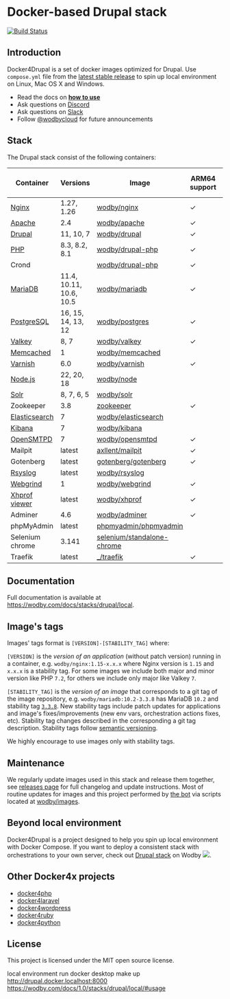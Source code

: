 # Docker-based Drupal stack

[![Build Status](https://github.com/wodby/docker4drupal/workflows/Run%20tests/badge.svg)](https://github.com/wodby/docker4drupal/actions)

## Introduction

Docker4Drupal is a set of docker images optimized for Drupal. Use `compose.yml` file from the [latest stable release](https://github.com/wodby/docker4drupal/releases) to spin up local environment on Linux, Mac OS X and Windows. 

* Read the docs on [**how to use**](https://wodby.com/docs/stacks/drupal/local#usage)
* Ask questions on [Discord](http://discord.wodby.com/)
* Ask questions on [Slack](http://slack.wodby.com/)
* Follow [@wodbycloud](https://twitter.com/wodbycloud) for future announcements

## Stack

The Drupal stack consist of the following containers:

| Container       | Versions                | Image                        | ARM64 support | Enabled by default |
|-----------------|-------------------------|------------------------------|---------------|--------------------|
| [Nginx]         | 1.27, 1.26              | [wodby/nginx]                | ✓             | ✓                  |
| [Apache]        | 2.4                     | [wodby/apache]               | ✓             |                    |
| [Drupal]        | 11, 10, 7               | [wodby/drupal]               | ✓             | ✓                  |
| [PHP]           | 8.3, 8.2, 8.1           | [wodby/drupal-php]           | ✓             |                    |
| Crond           |                         | [wodby/drupal-php]           | ✓             | ✓                  |
| [MariaDB]       | 11.4, 10.11, 10.6, 10.5 | [wodby/mariadb]              | ✓             | ✓                  |
| [PostgreSQL]    | 16, 15, 14, 13, 12      | [wodby/postgres]             | ✓             |                    |
| [Valkey]        | 8, 7                    | [wodby/valkey]               | ✓             |                    |
| [Memcached]     | 1                       | [wodby/memcached]            |               |                    |
| [Varnish]       | 6.0                     | [wodby/varnish]              | ✓             |                    |
| [Node.js]       | 22, 20, 18              | [wodby/node]                 |               |                    |
| [Solr]          | 8, 7, 6, 5              | [wodby/solr]                 |               |                    |
| Zookeeper       | 3.8                     | [zookeeper]                  | ✓             |                    |
| [Elasticsearch] | 7                       | [wodby/elasticsearch]        |               |                    |
| [Kibana]        | 7                       | [wodby/kibana]               |               |                    |
| [OpenSMTPD]     | 7                       | [wodby/opensmtpd]            | ✓             |                    |
| Mailpit         | latest                  | [axllent/mailpit]            | ✓             | ✓                  |
| Gotenberg       | latest                  | [gotenberg/gotenberg]        | ✓             |                    |
| [Rsyslog]       | latest                  | [wodby/rsyslog]              |               |                    |
| [Webgrind]      | 1                       | [wodby/webgrind]             | ✓             |                    |
| [Xhprof viewer] | latest                  | [wodby/xhprof]               | ✓             |                    |
| Adminer         | 4.6                     | [wodby/adminer]              | ✓             |                    |
| phpMyAdmin      | latest                  | [phpmyadmin/phpmyadmin]      |               |                    |
| Selenium chrome | 3.141                   | [selenium/standalone-chrome] |               |                    |
| Traefik         | latest                  | [_/traefik]                  | ✓             | ✓                  |
 
## Documentation

Full documentation is available at https://wodby.com/docs/stacks/drupal/local.

## Image's tags

Images' tags format is `[VERSION]-[STABILITY_TAG]` where:

`[VERSION]` is the _version of an application_ (without patch version) running in a container, e.g. `wodby/nginx:1.15-x.x.x` where Nginx version is `1.15` and `x.x.x` is a stability tag. For some images we include both major and minor version like PHP `7.2`, for others we include only major like Valkey `7`. 

`[STABILITY_TAG]` is the _version of an image_ that corresponds to a git tag of the image repository, e.g. `wodby/mariadb:10.2-3.3.8` has MariaDB `10.2` and stability tag [`3.3.8`](https://github.com/wodby/mariadb/releases/tag/3.3.8). New stability tags include patch updates for applications and image's fixes/improvements (new env vars, orchestration actions fixes, etc). Stability tag changes described in the corresponding a git tag description. Stability tags follow [semantic versioning](https://semver.org/).

We highly encourage to use images only with stability tags.

## Maintenance

We regularly update images used in this stack and release them together, see [releases page](https://github.com/wodby/docker4drupal/releases) for full changelog and update instructions. Most of routine updates for images and this project performed by [the bot](https://github.com/wodbot) via scripts located at [wodby/images](https://github.com/wodby/images).

## Beyond local environment

Docker4Drupal is a project designed to help you spin up local environment with Docker Compose. If you want to deploy a consistent stack with orchestrations to your own server, check out [Drupal stack](https://wodby.com/stacks/drupal) on Wodby ![](https://www.google.com/s2/favicons?domain=wodby.com).

## Other Docker4x projects

* [docker4php](https://github.com/wodby/docker4php)
* [docker4laravel](https://github.com/wodby/docker4laravel)
* [docker4wordpress](https://github.com/wodby/docker4wordpress)
* [docker4ruby](https://github.com/wodby/docker4ruby)
* [docker4python](https://github.com/wodby/docker4python)
  

## License

This project is licensed under the MIT open source license.

[Apache]: https://wodby.com/docs/stacks/drupal/containers#apache
[Drupal]: https://wodby.com/docs/stacks/drupal/containers#php
[Elasticsearch]: https://wodby.com/docs/stacks/elasticsearch
[Kibana]: https://wodby.com/docs/stacks/elasticsearch
[MariaDB]: https://wodby.com/docs/stacks/drupal/containers#mariadb
[Memcached]: https://wodby.com/docs/stacks/drupal/containers#memcached
[Nginx]: https://wodby.com/docs/stacks/drupal/containers#nginx
[Node.js]: https://wodby.com/docs/stacks/drupal/containers#nodejs
[OpenSMTPD]: https://wodby.com/docs/stacks/drupal/containers#opensmtpd
[PHP]: https://wodby.com/docs/stacks/drupal/containers#php
[PostgreSQL]: https://wodby.com/docs/stacks/drupal/containers#postgresql
[Redis]: https://wodby.com/docs/stacks/drupal/containers#redis
[Valkey]: https://wodby.com/docs/stacks/valkey/containers#valkey
[Rsyslog]: https://wodby.com/docs/stacks/drupal/containers#rsyslog
[Solr]: https://wodby.com/docs/stacks/drupal/containers#solr
[Varnish]: https://wodby.com/docs/stacks/drupal/containers#varnish
[Webgrind]: https://wodby.com/docs/stacks/drupal/containers#webgrind
[XHProf viewer]: https://wodby.com/docs/stacks/php/containers#xhprof-viewer

[_/traefik]: https://hub.docker.com/_/traefik
[gotenberg/gotenberg]: https://hub.docker.com/r/gotenberg/gotenberg
[axllent/mailpit]: https://hub.docker.com/r/axllent/mailpit
[phpmyadmin/phpmyadmin]: https://hub.docker.com/r/phpmyadmin/phpmyadmin
[selenium/standalone-chrome]: https://hub.docker.com/r/selenium/standalone-chrome
[wodby/adminer]: https://hub.docker.com/r/wodby/adminer
[wodby/apache]: https://github.com/wodby/apache
[wodby/drupal-php]: https://github.com/wodby/drupal-php
[wodby/drupal]: https://github.com/wodby/drupal
[wodby/elasticsearch]: https://github.com/wodby/elasticsearch
[wodby/kibana]: https://github.com/wodby/kibana
[wodby/mariadb]: https://github.com/wodby/mariadb
[wodby/memcached]: https://github.com/wodby/memcached
[wodby/nginx]: https://github.com/wodby/nginx
[wodby/node]: https://github.com/wodby/node
[wodby/opensmtpd]: https://github.com/wodby/opensmtpd
[wodby/postgres]: https://github.com/wodby/postgres
[wodby/valkey]: https://github.com/wodby/valkey
[wodby/rsyslog]: https://hub.docker.com/r/wodby/rsyslog
[wodby/solr]: https://github.com/wodby/solr
[wodby/varnish]: https://github.com/wodby/varnish
[wodby/webgrind]: https://hub.docker.com/r/wodby/webgrind
[wodby/xhprof]: https://hub.docker.com/r/wodby/xhprof
[zookeeper]: https://hub.docker.com/_/zookeeper

local environment
run docker desktop
make up
http://drupal.docker.localhost:8000
https://wodby.com/docs/1.0/stacks/drupal/local/#usage

